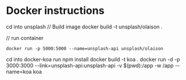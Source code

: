 # Docker instructions

cd into unsplash
// Build image
    docker build -t unsplash/olaison .

// run container

    docker run -p 5000:5000 --name=unsplash-api unsplash/olaison


cd into docker-koa
    run npm install
    docker build -t koa .
    docker run -d -p 3000:3000 --link=unsplash-api:unsplash-api -v $(pwd):/app -w /app --name=koa koa
